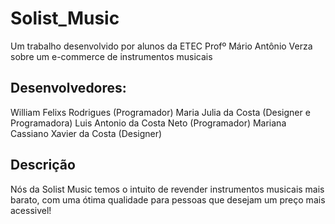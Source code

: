 # Solist_Music
Um trabalho desenvolvido por alunos da ETEC Profº Mário Antônio Verza sobre um e-commerce de instrumentos musicais

## Desenvolvedores:
William Felixs Rodrigues (Programador)
Maria Julia da Costa (Designer e Programadora)
Luis Antonio da Costa Neto (Programador)
Mariana Cassiano Xavier da Costa (Designer)

## Descrição
 Nós da Solist Music temos o intuito de revender instrumentos musicais mais barato, com uma ótima qualidade para pessoas que desejam um preço mais acessivel!

